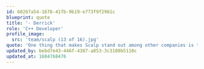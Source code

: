 ```yaml
---
id: 60267a54-1676-41fb-9b19-e773f9f2961c
blueprint: quote
title: '- Derrick'
role: 'C++ Developer'
profile_image:
  src: 'team/scalp (13 of 16).jpg'
quote: 'One thing that makes Scalp stand out among other companies is the work culture: The employees at Scalp are a community of people all working together for the benefit of the collective. There is no competing, and the person sitting next to you is happy to help you when you need it!'
updated_by: bebd7e43-446f-4387-a853-3c3100b5110c
updated_at: 1684768476
---
```


